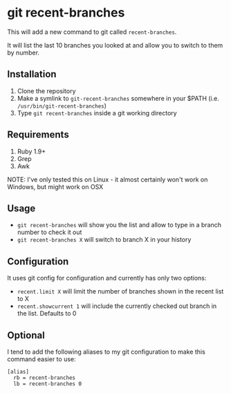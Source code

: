 git recent-branches
===================

This will add a new command to git called `recent-branches`.

It will list the last 10 branches you looked at and allow you to switch to them by number.

Installation
------------
1. Clone the repository
2. Make a symlink to `git-recent-branches` somewhere in your $PATH (i.e. `/usr/bin/git-recent-branches`)
3. Type `git recent-branches` inside a git working directory

Requirements
------------
1. Ruby 1.9+
2. Grep
3. Awk

NOTE: I've only tested this on Linux - it almost certainly won't work on Windows, but might work on OSX

Usage
-----
- `git recent-branches` will show you the list and allow to type in a branch number to check it out
- `git recent-branches X` will switch to branch X in your history

Configuration
-------------
It uses git config for configuration and currently has only two options:
- `recent.limit X` will limit the number of branches shown in the recent list to X
- `recent.showcurrent 1` will include the currently checked out branch in the list. Defaults to 0

Optional
--------
I tend to add the following aliases to my git configuration to make this command easier to use:
```
[alias]
  rb = recent-branches
  lb = recent-branches 0
```
